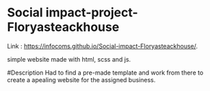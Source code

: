 # Social impact-project-Floryasteackhouse

Link : https://infocoms.github.io/Social-impact-Floryasteackhouse/.

simple website made with html, scss and js.

#Description
Had to find a pre-made template and work from there to create a apealing website for the assigned business.
